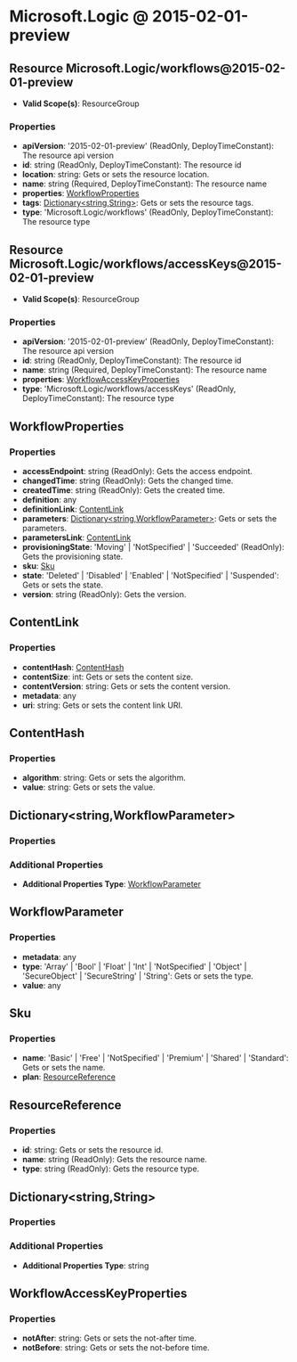 # Microsoft.Logic @ 2015-02-01-preview

## Resource Microsoft.Logic/workflows@2015-02-01-preview
* **Valid Scope(s)**: ResourceGroup
### Properties
* **apiVersion**: '2015-02-01-preview' (ReadOnly, DeployTimeConstant): The resource api version
* **id**: string (ReadOnly, DeployTimeConstant): The resource id
* **location**: string: Gets or sets the resource location.
* **name**: string (Required, DeployTimeConstant): The resource name
* **properties**: [WorkflowProperties](#workflowproperties)
* **tags**: [Dictionary<string,String>](#dictionarystringstring): Gets or sets the resource tags.
* **type**: 'Microsoft.Logic/workflows' (ReadOnly, DeployTimeConstant): The resource type

## Resource Microsoft.Logic/workflows/accessKeys@2015-02-01-preview
* **Valid Scope(s)**: ResourceGroup
### Properties
* **apiVersion**: '2015-02-01-preview' (ReadOnly, DeployTimeConstant): The resource api version
* **id**: string (ReadOnly, DeployTimeConstant): The resource id
* **name**: string (Required, DeployTimeConstant): The resource name
* **properties**: [WorkflowAccessKeyProperties](#workflowaccesskeyproperties)
* **type**: 'Microsoft.Logic/workflows/accessKeys' (ReadOnly, DeployTimeConstant): The resource type

## WorkflowProperties
### Properties
* **accessEndpoint**: string (ReadOnly): Gets the access endpoint.
* **changedTime**: string (ReadOnly): Gets the changed time.
* **createdTime**: string (ReadOnly): Gets the created time.
* **definition**: any
* **definitionLink**: [ContentLink](#contentlink)
* **parameters**: [Dictionary<string,WorkflowParameter>](#dictionarystringworkflowparameter): Gets or sets the parameters.
* **parametersLink**: [ContentLink](#contentlink)
* **provisioningState**: 'Moving' | 'NotSpecified' | 'Succeeded' (ReadOnly): Gets the provisioning state.
* **sku**: [Sku](#sku)
* **state**: 'Deleted' | 'Disabled' | 'Enabled' | 'NotSpecified' | 'Suspended': Gets or sets the state.
* **version**: string (ReadOnly): Gets the version.

## ContentLink
### Properties
* **contentHash**: [ContentHash](#contenthash)
* **contentSize**: int: Gets or sets the content size.
* **contentVersion**: string: Gets or sets the content version.
* **metadata**: any
* **uri**: string: Gets or sets the content link URI.

## ContentHash
### Properties
* **algorithm**: string: Gets or sets the algorithm.
* **value**: string: Gets or sets the value.

## Dictionary<string,WorkflowParameter>
### Properties
### Additional Properties
* **Additional Properties Type**: [WorkflowParameter](#workflowparameter)

## WorkflowParameter
### Properties
* **metadata**: any
* **type**: 'Array' | 'Bool' | 'Float' | 'Int' | 'NotSpecified' | 'Object' | 'SecureObject' | 'SecureString' | 'String': Gets or sets the type.
* **value**: any

## Sku
### Properties
* **name**: 'Basic' | 'Free' | 'NotSpecified' | 'Premium' | 'Shared' | 'Standard': Gets or sets the name.
* **plan**: [ResourceReference](#resourcereference)

## ResourceReference
### Properties
* **id**: string: Gets or sets the resource id.
* **name**: string (ReadOnly): Gets the resource name.
* **type**: string (ReadOnly): Gets the resource type.

## Dictionary<string,String>
### Properties
### Additional Properties
* **Additional Properties Type**: string

## WorkflowAccessKeyProperties
### Properties
* **notAfter**: string: Gets or sets the not-after time.
* **notBefore**: string: Gets or sets the not-before time.


